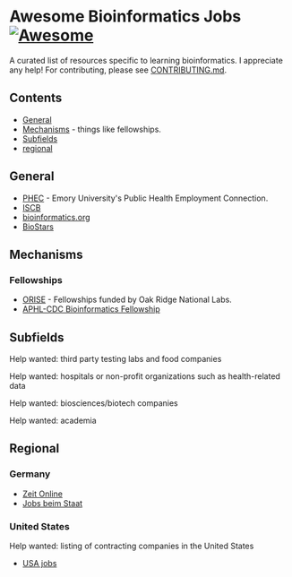 <!--lint disable awesome-git-repo-age-->
# Awesome Bioinformatics Jobs [![Awesome](https://awesome.re/badge.svg)](https://awesome.re)

A curated list of resources specific to learning bioinformatics.
I appreciate any help! For contributing, please see [CONTRIBUTING.md](CONTRIBUTING.md).

## Contents

* [General](#general)
* [Mechanisms](#mechanisms) - things like fellowships.
* [Subfields](#subfields)
* [regional](#regional)

## General

* [PHEC](https://apps.sph.emory.edu/PHEC) - Emory University's Public Health Employment Connection.
* [ISCB](https://www.iscb.org/iscb-careers-job-database)
* [bioinformatics.org](https://www.bioinformatics.org/jobs)
* [BioStars](https://www.biostars.org/t/jobs)

## Mechanisms

### Fellowships

* [ORISE](https://orise.orau.gov/cdc) - Fellowships funded by Oak Ridge National Labs.
* [APHL-CDC Bioinformatics Fellowship](https://www.aphl.org/fellowships/pages/bioinformatics.aspx)

## Subfields

Help wanted: third party testing labs and food companies

Help wanted: hospitals or non-profit organizations such as health-related data

Help wanted: biosciences/biotech companies

Help wanted: academia

## Regional

### Germany

* [Zeit Online](http://jobs.zeit.de)
* [Jobs beim Staat](https://www.jobs-beim-staat.de)

### United States

Help wanted: listing of contracting companies in the United States


* [USA jobs](https://www.usajobs.gov)

